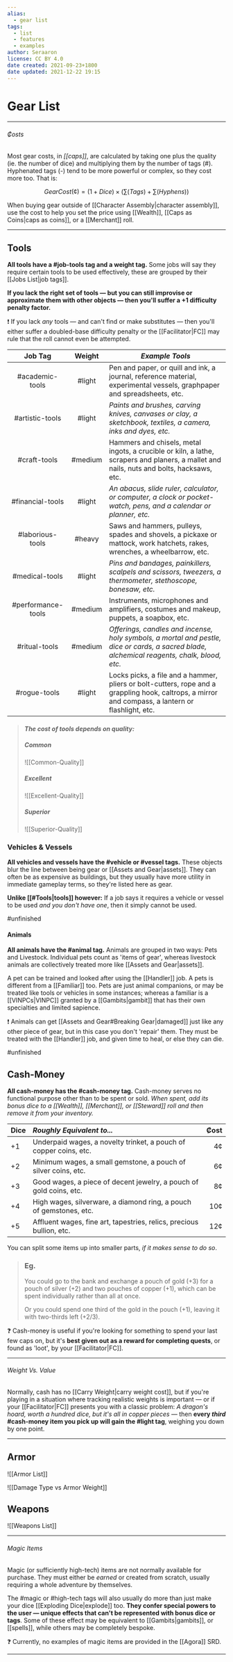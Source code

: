 ```yaml
---
alias:
  - gear list
tags:
  - list
  - features
  - examples
author: Seraaron
license: CC BY 4.0
date created: 2021-09-23+1800
date updated: 2021-12-22 19:15
---
```


# Gear List

---

###### ₡osts

Most gear costs, in _[[caps]]_, are calculated by taking one plus the quality (ie. the number of dice) and multiplying them by the number of tags (#). Hyphenated tags (-) tend to be more powerful or complex, so they cost more too. That is:

$$
Gear Cost (¢) = (1 + Dice) \times \left(\sum(Tags) + \sum(Hyphens)\right)
$$

When buying gear outside of [[Character Assembly|character assembly]], use the cost to help you set the price using [[Wealth]], [[Caps as Coins|caps as coins]], or a [[Merchant]] roll.

---

## Tools

**All tools have a #job-tools tag and a weight tag.** Some jobs will say they require certain tools to be used effectively, these are grouped by their [[Jobs List|job tags]].

**If you lack the right set of tools — but you can still improvise or approximate them with other objects — then you'll suffer a +1 difficulty penalty factor.**

❗ If you lack _any_ tools — and can't find or make substitutes — then you'll either suffer a doubled-base difficulty penalty or the [[Facilitator|FC]] may rule that the roll cannot even be attempted.

|       Job Tag      |  Weight | _Example Tools_                                                                                                                                    |
| :----------------: | :-----: | -------------------------------------------------------------------------------------------------------------------------------------------------- |
|   #academic-tools  |  #light | Pen and paper, or quill and ink, a journal, reference material, experimental vessels, graphpaper and spreadsheets, etc.                            |
|   #artistic-tools  |  #light | _Paints and brushes, carving knives, canvases or clay, a sketchbook, textiles, a camera, inks and dyes, etc._                           |
|    #craft-tools    | #medium | Hammers and chisels, metal ingots, a crucible or kiln, a lathe, scrapers and planers, a mallet and nails, nuts and bolts, hacksaws, etc.           |
|  #financial-tools  |  #light | _An abacus, slide ruler, calculator, or computer, a clock or pocket-watch, pens, and a calendar or planner, etc._                             |
|  #laborious-tools  |  #heavy | Saws and hammers, pulleys, spades and shovels, a pickaxe or mattock, work hatchets, rakes, wrenches, a wheelbarrow, etc.                           |
|   #medical-tools   |  #light | _Pins and bandages, painkillers, scalpels and scissors, tweezers, a thermometer, stethoscope, bonesaw, etc._                                  |
| #performance-tools | #medium | Instruments, microphones and amplifiers, costumes and makeup, puppets, a soapbox, etc.                                                             |
|    #ritual-tools   | #medium | _Offerings, candles and incense, holy symbols, a mortal and pestle, dice or cards, a sacred blade, alchemical reagents, chalk, blood, etc._        |
|    #rogue-tools    |  #light | Locks picks, a file and a hammer, pliers or bolt-cutters, rope and a grappling hook, caltrops, a mirror and compass, a lantern or flashlight, etc. |

> #### _The cost of tools depends on quality:_
>
> ##### **Common**
>
> ![[Common-Quality]]
>
> ##### **Excellent**
>
> ![[Excellent-Quality]]
>
> ##### **Superior**
>
> ![[Superior-Quality]]

### Vehicles & Vessels

**All vehicles and vessels have the #vehicle or #vessel tags.** These objects blur the line between being gear or [[Assets and Gear|assets]]. They can often be as expensive as buildings, but they usually have more utility in immediate gameplay terms, so they're listed here as gear.

**Unlike [[#Tools|tools]] however:** If a job says it requires a vehicle or vessel to be used _and you don't have one_, then it simply cannot be used.

#unfinished

#### Animals

**All animals have the #animal tag.** Animals are grouped in two ways: Pets and Livestock. Individual pets count as 'items of gear', whereas livestock animals are collectively treated more like [[Assets and Gear|assets]].

A pet can be trained and looked after using the [[Handler]] job. A pets is different from a [[Familiar]] too. Pets are just animal companions, or may be treated like tools or vehicles in some instances; whereas a familiar is a [[VINPCs|VINPC]] granted by a [[Gambits|gambit]] that has their own specialties and limited sapience.

❗ Animals can get [[Assets and Gear#Breaking Gear|damaged]] just like any other piece of gear, but in this case you don't 'repair' them. They must be treated with the [[Handler]] job, and given time to heal, or else they can die.

#unfinished

## Cash-Money

**All cash-money has the #cash-money tag.** Cash-money serves no functional purpose other than to be spent or sold. _When spent, add its bonus dice to a [[Wealth]], [[Merchant]], or [[Steward]] roll and then remove it from your inventory._

| Dice | _Roughly Equivalent to..._                                           | ₡ost |
| ---- | :------------------------------------------------------------------- | ---: |
| +1   | Underpaid wages, a novelty trinket, a pouch of copper coins, etc.    |   4¢ |
| +2   | Minimum wages, a small gemstone, a pouch of silver coins, etc.       |   6¢ |
| +3   | Good wages, a piece of decent jewelry, a pouch of gold coins, etc.   |   8¢ |
| +4   | High wages, silverware, a diamond ring, a pouch of gemstones, etc.   |  10¢ |
| +5   | Affluent wages, fine art, tapestries, relics, precious bullion, etc. |  12¢ |

You can split some items up into smaller parts, _if it makes sense to do so_.

> ### Eg.
>
> You could go to the bank and exchange a pouch of gold (+3) for a pouch of silver (+2) and two pouches of copper (+1), which can be spent individually rather than all at once.
>
> Or you could spend one third of the gold in the pouch (+1), leaving it with two-thirds left (+2/3).

❓ Cash-money is useful if you're looking for something to spend your last few caps on, but it's **best given out as a reward for completing quests**, or found as 'loot', by your [[Facilitator|FC]].

---

###### Weight Vs. Value

Normally, cash has no [[Carry Weight|carry weight cost]], but if you're playing in a situation where tracking realistic weights is important — or if your [[Facilitator|FC]] presents you with a classic problem: _A dragon's hoard, worth a hundred dice, but it's all in copper pieces_ — then **every _third_ #cash-money item you pick up will gain the #light tag**, weighing  you down by one point.

---

## Armor

![[Armor List]]

![[Damage Type vs Armor Weight]]

## Weapons

![[Weapons List]]

---

###### Magic Items

Magic (or sufficiently high-tech) items are not normally available for purchase. They must either be _earned_ or created from scratch, usually requiring a whole adventure by themselves.

The #magic or #high-tech tags will also usually do more than just make your dice [[Exploding Dice|explode]] too. **They confer special powers to the user — unique effects that can't be represented with bonus dice or tags**. Some of these effect may be equivalent to [[Gambits|gambits]], or [[spells]], while others may be completely bespoke.

❓ Currently, no examples of magic items are provided in the [[Agora]] SRD.

---
